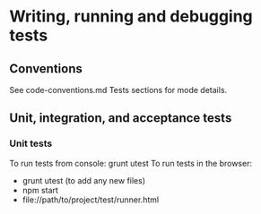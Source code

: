 # Writing, running and debugging tests

## Conventions

See code-conventions.md Tests sections for mode details.

## Unit, integration, and acceptance tests

### Unit tests

To run tests from console: grunt utest
To run tests in the browser: 
* grunt utest (to add any new files)
* npm start
* file://path/to/project/test/runner.html